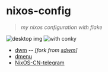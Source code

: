 # nixos-config

> *my nixos configuration with flake*

![desktop img](https://i.imgur.com/AQgx4Ip.png)
![with conky](https://i.imgur.com/VIWzMqj.png)

- [dwm](https://github.com/ocfox/dwm) -- *[fork from [sdwm](https://github.com/Avimitin/sdwm)]*
- [dmenu](https://github.com/ocfox/dmenu)
- [NixOS-CN-telegram](https://github.com/nixos-cn/NixOS-CN-telegram)
